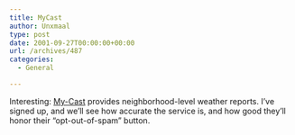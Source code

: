 ```yaml
---
title: MyCast
author: Unxmaal
type: post
date: 2001-09-27T00:00:00+00:00
url: /archives/487
categories:
  - General

---
```

Interesting: <A HREF="http://www.my-cast.com/index.jsp">My-Cast</A> provides neighborhood-level weather reports. I&#8217;ve signed up, and we&#8217;ll see how accurate the service is, and how good they&#8217;ll honor their &#8220;opt-out-of-spam&#8221; button.